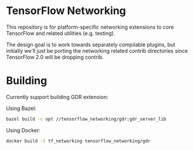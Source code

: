 TensorFlow Networking
===

This repository is for platform-specific networking extensions to core TensorFlow and related
utilities (e.g. testing).

The design goal is to work towards separately compilable plugins, but initially we'll just be porting the
networking related contrib directories since TensorFlow 2.0 will be dropping contrib.

Building
===

Currently support building GDR extension:

Using Bazel:

```bash
bazel build -c opt //tensorflow_networking/gdr:gdr_server_lib
```

Using Docker:

```bash
docker build -t tf_networking tensorflow_networking/gdr
```
